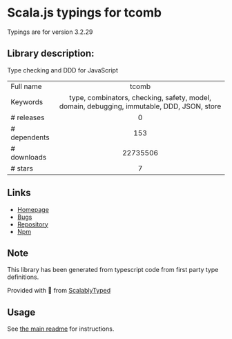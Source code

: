 
# Scala.js typings for tcomb

Typings are for version 3.2.29

## Library description:
Type checking and DDD for JavaScript

|                    |                 |
| ------------------ | :-------------: |
| Full name          | tcomb |
| Keywords           | type, combinators, checking, safety, model, domain, debugging, immutable, DDD, JSON, store |
| # releases         | 0 |
| # dependents       | 153 |
| # downloads        | 22735506 |
| # stars            | 7 |

## Links
- [Homepage](https://github.com/gcanti/tcomb)
- [Bugs](https://github.com/gcanti/tcomb/issues)
- [Repository](https://github.com/gcanti/tcomb)
- [Npm](https://www.npmjs.com/package/tcomb)
    


## Note
This library has been generated from typescript code from first party type definitions.

Provided with :purple_heart: from [ScalablyTyped](https://github.com/oyvindberg/ScalablyTyped)

## Usage
See [the main readme](../../readme.md) for instructions.


